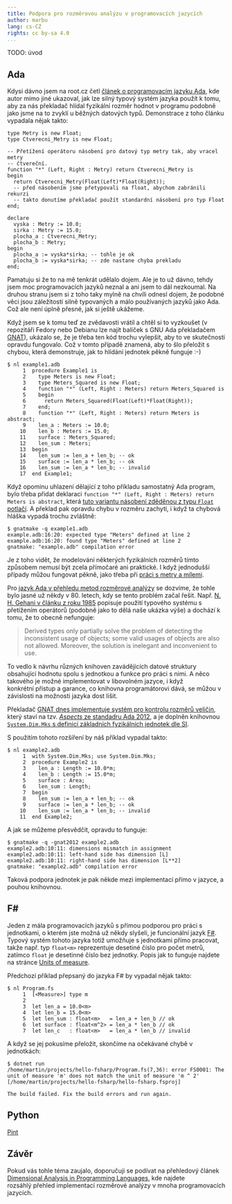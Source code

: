 ```yaml
---
title: Podpora pro rozměrovou analýzu v programovacích jazycích
author: marbu
lang: cs-CZ
rights: cc by-sa 4.0
...
```


TODO: úvod

<!--break-->

## Ada

Kdysi dávno jsem na root.cz četl [článek o programovacím jazyku
Ada](https://www.root.cz/clanky/bezpecne-programovani-ala-ada/), kde autor mimo
jiné ukazoval, jak lze silný typový systém jazyka použít k tomu, aby za nás
překladač hlídal fyzikální rozměr hodnot v programu podobně jako jsme na to
zvyklí u běžných datových typů. Demonstrace z toho článku vypadala nějak takto:

```
type Metry is new Float;
type Ctverecni_Metry is new Float;

-- Přetížení operátoru násobení pro datový typ metry tak, aby vracel metry
-- čtvereční.
function "*" (Left, Right : Metry) return Ctverecni_Metry is
begin
  return Ctverecni_Metry(Float(Left)*Float(Right));
  -- před násobením jsme přetypovali na float, abychom zabránili rekurzi
  -- takto donutíme překladač použít standardní násobení pro typ Float
end;

declare
  vyska : Metry := 10.0;
  sirka : Metry := 15.0;
  plocha_a : Ctverecni_Metry;
  plocha_b : Metry;
begin
  plocha_a := vyska*sirka; -- tohle je ok
  plocha_b := vyska*sirka; -- zde nastane chyba prekladu
end;
```

Pamatuju si že to na mě tenkrát udělalo dojem. Ale je to už dávno, tehdy jsem
moc programovacích jazyků neznal a ani jsem to dál nezkoumal. Na druhou stranu
jsem si z toho taky mylně na chvíli odnesl dojem, že podobné věci jsou
záležitostí silně typovaných a málo používaných jazyků jako Ada. Což ale není
úplně přesné, jak si ještě ukážeme.

Když jsem se k tomu teď ze zvědavosti vrátil a chtěl si to vyzkoušet (v
repozitáři Fedory nebo Debianu lze najít balíček s GNU Ada překladačem
[GNAT](https://en.wikipedia.org/wiki/GNAT)), ukázalo se, že je třeba ten kód
trochu vylepšit, aby to ve skutečnosti opravdu fungovalo. Což v tomto případě
znamená, aby to šlo přeložit s chybou, která demonstruje, jak to hlídání
jednotek pěkně funguje :-)

```
$ nl example1.adb
     1  procedure Example1 is
     2    type Meters is new Float;
     3    type Meters_Squared is new Float;
     4    function "*" (Left, Right : Meters) return Meters_Squared is
     5    begin
     6      return Meters_Squared(Float(Left)*Float(Right));
     7    end;
     8    function "*" (Left, Right : Meters) return Meters is abstract;
     9    len_a : Meters := 10.0;
    10    len_b : Meters := 15.0;
    11    surface : Meters_Squared;
    12    len_sum : Meters;
    13  begin
    14    len_sum := len_a + len_b; -- ok
    15    surface := len_a * len_b; -- ok
    16    len_sum := len_a * len_b; -- invalid
    17  end Example1;
```

Když opominu uhlazení dělající z toho příkladu samostatný Ada program,
bylo třeba přidat deklaraci `function "*" (Left, Right : Meters) return Meters
is abstract`, která [tuto variantu násobení zděděnou z typu `Float`
potlačí](https://stackoverflow.com/questions/67141246/naive-unit-checking-via-strong-typing-and-operator-overloading).
A překlad pak opravdu chybu v rozměru zachytí, i když ta chybová hláška vypadá
trochu zvláštně:

```
$ gnatmake -q example1.adb
example.adb:16:20: expected type "Meters" defined at line 2
example.adb:16:20: found type "Meters" defined at line 2
gnatmake: "example.adb" compilation error
```

Je z toho vidět, že modelování některých fyzikálních rozměrů tímto způsobem
nemusí být zcela přímočaré ani praktické. I když jednodušší případy můžou
fungovat pěkně, jako třeba při [práci s metry a
mílemi](https://learn.adacore.com/courses/intro-to-ada/chapters/strongly_typed_language.html#strong-typing).

Pro [jazyk Ada v přehledu metod rozměrové
analýzy](https://gmpreussner.com/research/dimensional-analysis-in-programming-languages#ada)
se dozvíme, že tohle bylo jasné už někdy v 80. letech, kdy se tento problém
začal řešit. Např. [N. H. Gehani v článku z roku
1985](https://doi.org/10.1002/spe.4380150604) popisuje použití typového
systému s přetížením operátorů (podobně jako to dělá naše ukázka výše) a
dochází k tomu, že to obecně nefunguje:

> Derived types only partially solve the problem of detecting the inconsistent
> usage of objects; some valid usages of objects are also not allowed.
> Moreover, the solution is inelegant and inconvenient to use.

To vedlo k návrhu různých knihoven zavádějících datové struktury obsahující
hodnotu spolu s jednotkou a funkce pro práci s nimi. A něco takového je
možné implementovat v libovolném jazyce, i když konkrétní přístup a garance, co
knihovna programátorovi dává, se můžou v závislosti na možnosti jazyka dost
lišit.

Překladač [GNAT dnes implementuje systém pro kontrolu rozměrů
veličin](https://gcc.gnu.org/onlinedocs/gnat_ugn/Performing-Dimensionality-Analysis-in-GNAT.html),
který staví na tzv. [*Aspects* ze standadru Ada
2012](https://docs.adacore.com/gnat_rm-docs/html/gnat_rm/gnat_rm/implementation_defined_aspects.html#implementation-defined-aspects),
a je doplněn knihovnou [`System.Dim.Mks` s definicí základních fyzikálních
jednotek dle SI](https://github.com/gcc-mirror/gcc/blob/master/gcc/ada/libgnat/s-digemk.ads).

S použitím tohoto rozšíření by náš příklad vypadal takto:

```
$ nl example2.adb
     1  with System.Dim.Mks; use System.Dim.Mks;
     2  procedure Example2 is
     3    len_a : Length := 10.0*m;
     4    len_b : Length := 15.0*m;
     5    surface : Area;
     6    len_sum : Length;
     7  begin
     8    len_sum := len_a + len_b; -- ok
     9    surface := len_a * len_b; -- ok
    10    len_sum := len_a * len_b; -- invalid
    11  end Example2;
```

A jak se můžeme přesvědčit, opravdu to funguje:

```
$ gnatmake -q -gnat2012 example2.adb
example2.adb:10:11: dimensions mismatch in assignment
example2.adb:10:11: left-hand side has dimension [L]
example2.adb:10:11: right-hand side has dimension [L**2]
gnatmake: "example2.adb" compilation error
```

Taková podpora jednotek je pak někde mezi implementací přímo v jazyce, a pouhou
knihovnou.

## F\#

Jeden z mála programovacích jazyků s přímou podporou pro práci s jednotkami, o
kterém jste možná už někdy slyšeli, je funcionální jazyk
[F#](https://en.wikipedia.org/wiki/F_Sharp_(programming_language)).
Typový systém tohoto jazyka totiž umožňuje s jednotkami přímo pracovat, takže
např. typ `float<m>` reprezentuje desetiné číslo pro počet metrů, zatímco
`float` je desetinné číslo bez jednotky.
Popis jak to funguje najdete na stránce [Units of
measure](https://fsharpforfunandprofit.com/posts/units-of-measure/).

Předchozí příklad přepsaný do jazyka F# by vypadal nějak takto:

```
$ nl Program.fs
     1	[<Measure>] type m
     2	
     3	let len_a = 10.0<m>
     4	let len_b = 15.0<m>
     5	let len_sum : float<m>   = len_a + len_b // ok
     6	let surface : float<m^2> = len_a * len_b // ok
     7	let len_c   : float<m>   = len_a * len_b // invalid
```

A když se jej pokusíme přeložit, skončíme na očekávané chybě v jednotkách:

```
$ dotnet run
/home/martin/projects/hello-fsharp/Program.fs(7,36): error FS0001: The unit of measure 'm' does not match the unit of measure 'm ^ 2' [/home/martin/projects/hello-fsharp/hello-fsharp.fsproj]

The build failed. Fix the build errors and run again.
```

## Python

[Pint](https://pint.readthedocs.io/en/stable/)

## Závěr

Pokud vás tohle téma zaujalo, doporučuji se podívat na přehledový článek
[Dimensional Analysis in Programming
Languages](https://gmpreussner.com/research/dimensional-analysis-in-programming-languages),
kde najdete rozsáhlý přehled implementací rozměrové analýzy v mnoha
programovacích jazycích.
